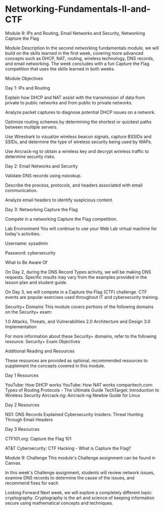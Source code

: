 # Networking-Fundamentals-II-and-CTF
Module 9: IPs and Routing, Email Networks and Security, Networking Capture the Flag

Module Description
In the second networking fundamentals module, we will build on the skills learned in the first week, covering more advanced concepts such as DHCP, NAT, routing, wireless technology, DNS records, and email networking. The week concludes with a fun Capture the Flag competition that uses the skills learned in both weeks.

Module Objectives
  
Day 1: IPs and Routing

Explain how DHCP and NAT assist with the transmission of data from private to public networks and from public to private networks.

Analyze packet captures to diagnose potential DHCP issues on a network.

Optimize routing schemes by determining the shortest or quickest paths between multiple servers.

Use Wireshark to visualize wireless beacon signals, capture BSSIDs and SSIDs, and determine the type of wireless security being used by WAPs.

Use Aircrack-ng to obtain a wireless key and decrypt wireless traffic to determine security risks.

Day 2: Email Networks and Security

Validate DNS records using nslookup.

Describe the process, protocols, and headers associated with email communication.

Analyze email headers to identify suspicious content.

Day 3: Networking Capture the Flag

Compete in a networking Capture the Flag competition.

Lab Environment
You will continue to use your Web Lab virtual machine for today's activities.

Username: sysadmin

Password: cybersecurity

What to Be Aware Of

On Day 2, during the DNS Record Types activity, we will be making DNS requests. Specific results may vary from the examples provided in the lesson plan and student guide.

On Day 3, we will compete in a Capture the Flag (CTF) challenge. CTF events are popular exercises used throughout IT and cybersecurity training.

Security+ Domains
This module covers portions of the following domains on the Security+ exam:

1.0 Attacks, Threats, and Vulnerabilities
2.0 Architecture and Design
3.0 Implementation

For more information about these Security+ domains, refer to the following resource: Security+ Exam Objectives

Additional Reading and Resources

These resources are provided as optional, recommended resources to supplement the concepts covered in this module.

Day 1 Resources

YouTube: How DHCP works
YouTube: How NAT works
comparitech.com: Types of Routing Protocols - The Ultimate Guide
TechTarget: Introduction to Wireless Security
Aircrack.ng: Aircrack-ng Newbie Guide for Linux

Day 2 Resources

NS1: DNS Records Explained
Cybersecurity Insiders: Threat Hunting Through Email Headers

Day 3 Resources

CTF101.org: Capture the Flag 101

AT&T Cybersecurity: CTF Hacking - What is Capture the Flag?

Module 9: Challenge
This module's Challenge assignment can be found in Canvas.

In this week's Challenge assignment, students will review network issues, examine DNS records to determine the cause of the issues, and recommend fixes for each

Looking Forward
Next week, we will explore a completely different topic: cryptography. Cryptography is the art and science of keeping information secure using mathematical concepts and techniques.
